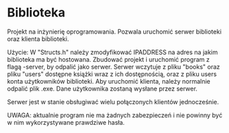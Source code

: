 # Biblioteka
Projekt na inżynierię oprogramowania. Pozwala uruchomić serwer biblioteki oraz klienta biblioteki.

Użycie:
W "Structs.h" należy zmodyfikować IPADDRESS na adres na jakim biblioteka ma być hostowana. Zbudować projekt i uruchomić program z flagą -server, by odpalić jako serwer. Serwer wczytuje z pliku "books" oraz pliku "users" dostępne książki wraz z ich dostępnością, oraz z pliku users konta użytkowników biblioteki. 
Aby uruchomić klienta, należy normalnie odpalić plik .exe. Dane użytkownika zostaną wysłane przez serwer. 

Serwer jest w stanie obsługiwać wielu połączonych klientów jednocześnie.

UWAGA: aktualnie program nie ma żadnych zabezpieczeń i nie powinny być w nim wykorzystywane prawdziwe hasła.
